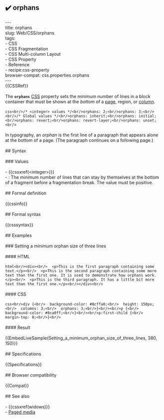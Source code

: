## ✔️ orphans 
 ---<br/>title: orphans<br/>slug: Web/CSS/orphans<br/>tags:<br/>  - CSS<br/>  - CSS Fragmentation<br/>  - CSS Multi-column Layout<br/>  - CSS Property<br/>  - Reference<br/>  - recipe:css-property<br/>browser-compat: css.properties.orphans<br/>---<br/>{{CSSRef}}<br/><br/>The **`orphans`** [CSS](/en-US/docs/Web/CSS) property sets the minimum number of lines in a block container that must be shown at the _bottom_ of a [page](/en-US/docs/Web/CSS/Paged_Media), region, or [column](/en-US/docs/Web/CSS/CSS_Columns).<br/><br/>```css<br/>/* <integer> values */<br/>orphans: 2;<br/>orphans: 3;<br/><br/>/* Global values */<br/>orphans: inherit;<br/>orphans: initial;<br/>orphans: revert;<br/>orphans: revert-layer;<br/>orphans: unset;<br/>```<br/><br/>In typography, an _orphan_ is the first line of a paragraph that appears alone at the bottom of a page. (The paragraph continues on a following page.)<br/><br/>## Syntax<br/><br/>### Values<br/><br/>- {{cssxref(&lt;integer&gt;)}}<br/>  - : The minimum number of lines that can stay by themselves at the bottom of a fragment before a fragmentation break. The value must be positive.<br/><br/>## Formal definition<br/><br/>{{cssinfo}}<br/><br/>## Formal syntax<br/><br/>{{csssyntax}}<br/><br/>## Examples<br/><br/>### Setting a minimum orphan size of three lines<br/><br/>#### HTML<br/><br/>```html<br/><div><br/>  <p>This is the first paragraph containing some text.</p><br/>  <p>This is the second paragraph containing some more text than the first one. It is used to demonstrate how orphans work.</p><br/>  <p>This is the third paragraph. It has a little bit more text than the first one.</p><br/></div><br/>```<br/><br/>#### CSS<br/><br/>```css<br/>div {<br/>  background-color: #8cffa0;<br/>  height: 150px;<br/>  columns: 3;<br/>  orphans: 3;<br/>}<br/><br/>p {<br/>  background-color: #8ca0ff;<br/>}<br/><br/>p:first-child {<br/>  margin-top: 0;<br/>}<br/>```<br/><br/>#### Result<br/><br/>{{EmbedLiveSample(Setting_a_minimum_orphan_size_of_three_lines, 380, 150)}}<br/><br/>## Specifications<br/><br/>{{Specifications}}<br/><br/>## Browser compatibility<br/><br/>{{Compat}}<br/><br/>## See also<br/><br/>- {{cssxref(widows)}}<br/>- [Paged media](/en-US/docs/Web/CSS/Paged_Media)<br/>